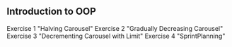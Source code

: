 ## Introduction to OOP
Exercise 1 "Halving Carousel"
Exercise 2 "Gradually Decreasing Carousel"
Exercise 3 "Decrementing Carousel with Limit"
Exercise 4 "SprintPlanning"